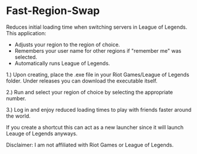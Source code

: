 # Fast-Region-Swap
Reduces initial loading time when switching servers in League of Legends.
This application:
- Adjusts your region to the region of choice.
- Remembers your user name for other regions if "remember me" was selected.
- Automatically runs League of Legends.

1.) Upon creating, place the .exe file in your Riot Games/League of Legends folder. Under releases you can download the executable itself.

2.) Run and select your region of choice by selecting the appropriate number.

3.) Log in and enjoy reduced loading times to play with friends faster around the world.

If you create a shortcut this can act as a new launcher since it will launch Leauge of Legends anyways.

Disclaimer: I am not affiliated with Riot Games or League of Legends.
